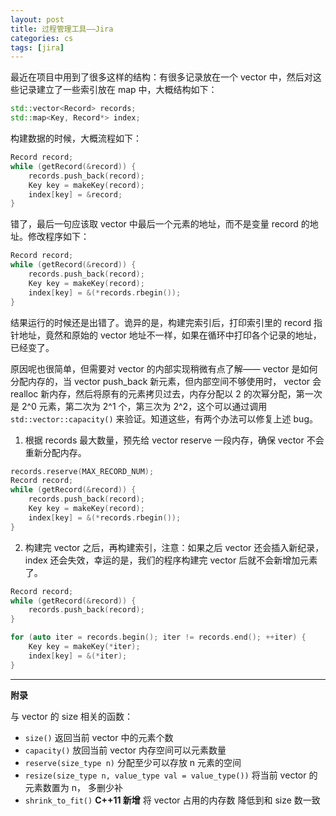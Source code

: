```yaml
---
layout: post
title: 过程管理工具——Jira
categories: cs
tags: [jira]
---
```


最近在项目中用到了很多这样的结构：有很多记录放在一个 vector 中，然后对这些记录建立了一些索引放在 map 中，大概结构如下：

```c++
std::vector<Record> records;
std::map<Key, Record*> index;
```

构建数据的时候，大概流程如下：

```c++
Record record;
while (getRecord(&record)) {
    records.push_back(record);
    Key key = makeKey(record);
    index[key] = &record;
}
```
错了，最后一句应该取 vector 中最后一个元素的地址，而不是变量 record 的地址。修改程序如下：

```c++
Record record;
while (getRecord(&record)) {
    records.push_back(record);
    Key key = makeKey(record);
    index[key] = &(*records.rbegin());
}
```
结果运行的时候还是出错了。诡异的是，构建完索引后，打印索引里的 record 指针地址，竟然和原始的 vector 地址不一样，如果在循环中打印各个记录的地址，已经变了。

原因呢也很简单，但需要对 vector 的内部实现稍微有点了解—— vector 是如何分配内存的，当 vector push_back 新元素，但内部空间不够使用时， vector 会 realloc 新内存，然后将原有的元素拷贝过去，内存分配以 2 的次幂分配，第一次是 2^0 元素，第二次为 2^1 个，第三次为 2^2，这个可以通过调用 `std::vector::capacity()` 来验证。知道这些，有两个办法可以修复上述 bug。

1) 根据 records 最大数量，预先给 vector reserve 一段内存，确保 vector 不会重新分配内存。

```c++
records.reserve(MAX_RECORD_NUM);
Record record;
while (getRecord(&record)) {
    records.push_back(record);
    Key key = makeKey(record);
    index[key] = &(*records.rbegin());
}
``` 
2) 构建完 vector 之后，再构建索引，注意：如果之后 vector 还会插入新纪录，index 还会失效，幸运的是，我们的程序构建完 vector 后就不会新增加元素了。

```c++
Record record;
while (getRecord(&record)) {
    records.push_back(record);
}

for (auto iter = records.begin(); iter != records.end(); ++iter) {
    Key key = makeKey(*iter);
    index[key] = &(*iter);
}
```

---------------------
**附录**

与 vector 的 size 相关的函数：

- `size()` 返回当前 vector 中的元素个数
- `capacity()` 放回当前 vector 内存空间可以元素数量
- `reserve(size_type n)` 分配至少可以存放 n 元素的空间
- `resize(size_type n, value_type val = value_type())` 将当前 vector 的元素数置为 n， 多删少补
- `shrink_to_fit()` **C++11 新增** 将 vector 占用的内存数 降低到和 size 数一致

